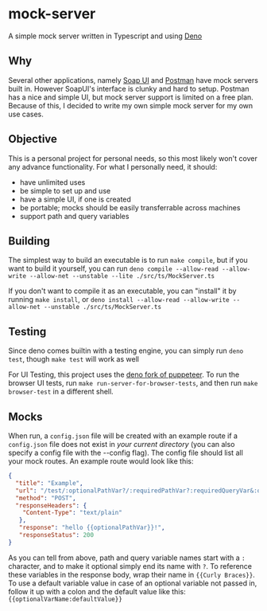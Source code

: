 # mock-server

A simple mock server written in Typescript and using [Deno](https://deno.land)

## Why

Several other applications, namely [Soap UI](https://www.soapui.org/) and
[Postman](https://www.postman.com/) have mock servers built in. However SoapUI's
interface is clunky and hard to setup. Postman has a nice and simple UI, but
mock server support is limited on a free plan. Because of this, I decided to
write my own simple mock server for my own use cases.

## Objective

This is a personal project for personal needs, so this most likely won't cover
any advance functionality. For what I personally need, it should:

- have unlimited uses
- be simple to set up and use
- have a simple UI, if one is created
- be portable; mocks should be easily transferrable across machines
- support path and query variables

## Building
The simplest way to build an executable is to run `make compile`, but if you want to build it yourself, you can run `deno compile --allow-read --allow-write --allow-net --unstable --lite ./src/ts/MockServer.ts`

If you don't want to compile it as an executable, you can "install" it by running `make install`, or `deno install --allow-read --allow-write --allow-net --unstable ./src/ts/MockServer.ts`

## Testing
Since deno comes builtin with a testing engine, you can simply run `deno test`, though `make test` will work as well

For UI Testing, this project uses the [deno fork of puppeteer](https://deno.land/x/puppeteer@9.0.1). To run the browser UI tests, run `make run-server-for-browser-tests`, and then run `make browser-test` in a different shell.

## Mocks
When run, a `config.json` file will be created with an example route if a `config.json` file does not exist in _your current directory_ (you can also specify a config file with the --config flag). The config file should list all your mock routes. An example route would look like this:
```json
{
  "title": "Example",
  "url": "/test/:optionalPathVar?/:requiredPathVar?:requiredQueryVar&:optionalQueryVar?",
  "method": "POST",
  "responseHeaders": {
    "Content-Type": "text/plain"
   },
   "response": "hello {{optionalPathVar}}!",
   "responseStatus": 200
}
```

As you can tell from above, path and query variable names start with a `:` character, and to make it optional simply end its name with `?`. To reference these variables in the response body, wrap their name in `{{Curly Braces}}`. To use a default variable value in case of an optional variable not passed in, follow it up with a colon and the default value like this: `{{optionalVarName:defaultValue}}`
